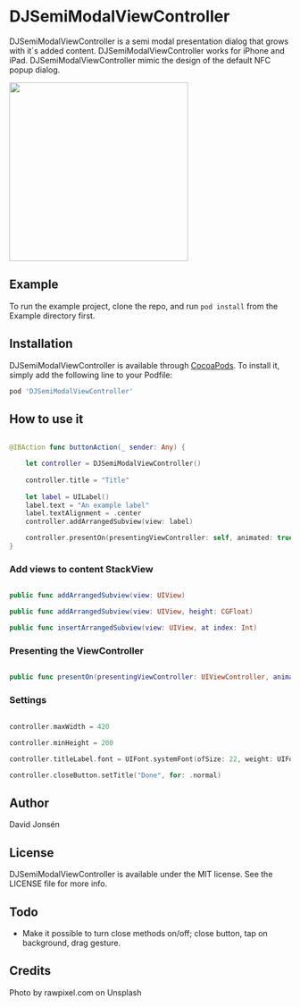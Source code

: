 # DJSemiModalViewController

DJSemiModalViewController is a semi modal presentation dialog that grows with it´s added content. DJSemiModalViewController works for iPhone and iPad. DJSemiModalViewController mimic the design of the default NFC popup dialog.

<img src="https://raw.githubusercontent.com/davnag/DJSemiModalViewController/master/screenshots_1.png" width="320">

## Example

To run the example project, clone the repo, and run `pod install` from the Example directory first.

## Installation

DJSemiModalViewController is available through [CocoaPods](http://cocoapods.org). To install
it, simply add the following line to your Podfile:

```ruby
pod 'DJSemiModalViewController'
```

## How to use it

```swift

@IBAction func buttonAction(_ sender: Any) {

    let controller = DJSemiModalViewController()
    
    controller.title = "Title"
    
    let label = UILabel()
    label.text = "An example label"
    label.textAlignment = .center
    controller.addArrangedSubview(view: label)

    controller.presentOn(presentingViewController: self, animated: true, onDismiss: { })
}

```

### Add views to content StackView

```swift

public func addArrangedSubview(view: UIView)

public func addArrangedSubview(view: UIView, height: CGFloat)

public func insertArrangedSubview(view: UIView, at index: Int)

```

### Presenting the ViewController

```swift

public func presentOn(presentingViewController: UIViewController, animated: Bool = true, onDismiss dismissHandler: ViewWillDismiss?)

```

### Settings

```swift
  
controller.maxWidth = 420

controller.minHeight = 200

controller.titleLabel.font = UIFont.systemFont(ofSize: 22, weight: UIFont.Weight.bold)

controller.closeButton.setTitle("Done", for: .normal)

```

## Author

David Jonsén

## License

DJSemiModalViewController is available under the MIT license. See the LICENSE file for more info.

## Todo

- Make it possible to turn close methods on/off; close button, tap on background, drag gesture.

## Credits

Photo by rawpixel.com on Unsplash
